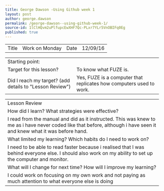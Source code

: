 ```yaml
---
title: George Dawson -Using Github week 1
layout: post
author: george.dawson
permalink: /george-dawson--using-github-week-1/
source-id: 1lClHQvm2uPlfupcEwXHF7Qc-PLxr7YLr5VnOBIFq0Eg
published: true
---
```

<table>
  <tr>
    <td>Title</td>
    <td>Work on Monday</td>
    <td>Date</td>
    <td>12/09/16</td>
  </tr>
</table>


<table>
  <tr>
    <td>Starting point:</td>
    <td></td>
  </tr>
  <tr>
    <td>Target for this lesson?</td>
    <td>To know what FUZE is.</td>
  </tr>
  <tr>
    <td>Did I reach my target? 
(add details to "Lesson Review")</td>
    <td> Yes, FUZE is a computer that replicates how computers used to work.</td>
  </tr>
</table>


<table>
  <tr>
    <td>Lesson Review</td>
  </tr>
  <tr>
    <td>How did I learn? What strategies were effective? </td>
  </tr>
  <tr>
    <td>I read from the manual and did as it instructed. This was knew to me as i have never coded like that before, although i have seen it and knew what it was before hand.</td>
  </tr>
  <tr>
    <td>What limited my learning? Which habits do I need to work on? </td>
  </tr>
  <tr>
    <td>I need to be able to read faster because i realised that I was behind everyone else. I should also work on my ability to set up the computer and monitor.</td>
  </tr>
  <tr>
    <td>What will I change for next time? How will I improve my learning?</td>
  </tr>
  <tr>
    <td>I could work on focusing on my own work and not paying as much attention to what everyone else is doing</td>
  </tr>
</table>


